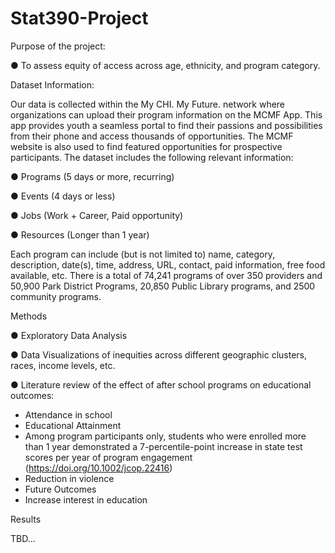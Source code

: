 # Stat390-Project

Purpose of the project: 

● To assess equity of access across age, ethnicity, and program category.

Dataset Information:

Our data is collected within the My CHI. My Future. network where organizations can upload their program information on the MCMF App. This app provides youth a seamless portal to find their passions and possibilities from their phone and access thousands of opportunities. The MCMF website is also used to find featured opportunities for prospective participants. The dataset includes the following relevant information:

● Programs (5 days or more, recurring)

● Events (4 days or less)

● Jobs (Work + Career, Paid opportunity)

● Resources (Longer than 1 year)

Each program can include (but is not limited to) name, category, description, date(s), time, address, URL, contact, paid information, free food available, etc. There is a total of 74,241 programs of over 350 providers and 50,900 Park District Programs, 20,850 Public Library programs, and 2500 community programs. 

Methods 

● Exploratory Data Analysis

● Data Visualizations of inequities across different geographic clusters, races, income levels, etc. 

● Literature review of the effect of after school programs on educational outcomes:

- Attendance in school
- Educational Attainment
- Among program participants only, students who were enrolled more than 1 year demonstrated a 7-percentile-point increase in state test scores per year of program engagement (https://doi.org/10.1002/jcop.22416)
- Reduction in violence
- Future Outcomes
- Increase interest in education

Results

TBD...


